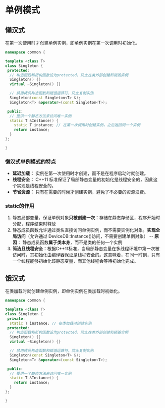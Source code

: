 # 单例模式

## 懒汉式
在第一次使用时才创建单例实例，即单例实例在第一次调用时初始化。

``` C++
namespace common {

template <class T>
class Singleton {
 protected:
  // 构造函数和析构函数设为protected，防止在类外部创建和销毁实例
  Singleton() {}
  virtual ~Singleton() {}

  // 禁用拷贝构造函数和赋值运算符，防止复制实例
  Singleton(const Singleton<T> &);
  Singleton<T> &operator=(const Singleton<T>);

 public:
  // 提供一个静态方法来访问唯一实例
  static T &Instance() {
    static T instance; // 在第一次调用时创建实例，之后返回同一个实例
    return instance;
  }
};

}
```
### 懒汉式单例模式的特点
- **延迟加载：** 实例在第一次使用时才创建，而不是在程序启动时就创建。
- **线程安全：** C++11 标准保证了局部静态变量的初始化是线程安全的，因此这个实现是线程安全的。
- **节省资源：** 只有在需要的时候才创建实例，避免了不必要的资源浪费。

### static的作用
1. 静态局部变量，保证单例对象**只被创建一次**：存储在静态存储区，程序开始时分配，程序结束时释放
2. 静态成员函数允许通过类名直接访问单例实例，而不需要实例化对象。**实现全局访问**（允许通过 DeviceDB::Instance()访问，不需要创建单例对象） -- **原因：** 静态成员函数**属于类本身**，而不是类的任何一个实例
3. **简洁且线程安全**：根据C++11标准，当局部静态变量在多线程环境中第一次被访问时，其初始化由编译器保证是线程安全的。这意味着，在同一时刻，只有一个线程能够初始化该静态变量，而其他线程会等待初始化完成。

## 饿汉式
在类加载时就创建单例实例，即单例实例在类加载时初始化。

``` C++
namespace common {

template <class T>
class Singleton {
 private:
  static T instance; // 在类加载时创建实例
 protected:
  // 构造函数和析构函数设为protected，防止在类外部创建和销毁实例
  Singleton() {}
  virtual ~Singleton() {}

  // 禁用拷贝构造函数和赋值运算符，防止复制实例
  Singleton(const Singleton<T> &);
  Singleton<T> &operator=(const Singleton<T>);

 public:
  // 提供一个静态方法来访问唯一实例
  static T &Instance() {
    return instance;
  }
};

}
```
